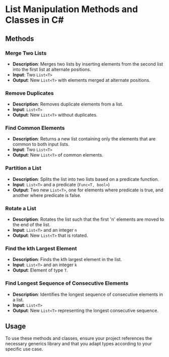 # List Manipulation Methods and Classes in C#

## Methods

### Merge Two Lists
- **Description**: Merges two lists by inserting elements from the second list into the first list at alternate positions.
- **Input**: Two `List<T>`
- **Output**: New `List<T>` with elements merged at alternate positions.

### Remove Duplicates
- **Description**: Removes duplicate elements from a list.
- **Input**: `List<T>`
- **Output**: New `List<T>` without duplicates.

### Find Common Elements
- **Description**: Returns a new list containing only the elements that are common to both input lists.
- **Input**: Two `List<T>`
- **Output**: New `List<T>` of common elements.

### Partition a List
- **Description**: Splits the list into two lists based on a predicate function.
- **Input**: `List<T>` and a predicate (`Func<T, bool>`)
- **Output**: Two new `List<T>`, one for elements where predicate is true, and another where predicate is false.

### Rotate a List
- **Description**: Rotates the list such that the first 'n' elements are moved to the end of the list.
- **Input**: `List<T>` and an integer `n`
- **Output**: New `List<T>` that is rotated.

### Find the kth Largest Element
- **Description**: Finds the kth largest element in the list.
- **Input**: `List<T>` and an integer `k`
- **Output**: Element of type `T`.

### Find Longest Sequence of Consecutive Elements
- **Description**: Identifies the longest sequence of consecutive elements in a list.
- **Input**: `List<T>`
- **Output**: New `List<T>` representing the longest consecutive sequence.

## Usage

To use these methods and classes, ensure your project references the necessary generics library and that you adapt types according to your specific use case.

